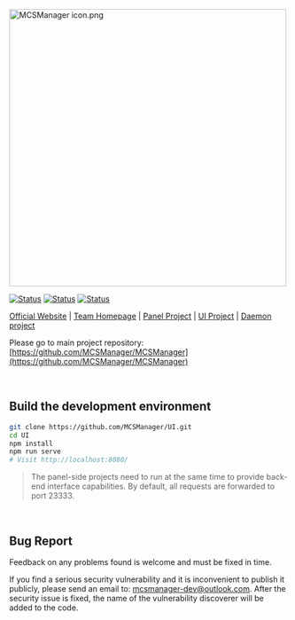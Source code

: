 <img src="https://public-link.oss-cn-shenzhen.aliyuncs.com/mcsm_picture/logo.png" alt="MCSManager icon.png" width="500px" />

<br />

[![Status](https://img.shields.io/badge/npm-v6.14.15-blue.svg)](https://www.npmjs.com/)
[![Status](https://img.shields.io/badge/node-v14.17.6-blue.svg)](https://nodejs.org/en/download/)
[![Status](https://img.shields.io/badge/License-Apache%202.0-red.svg)](https://github.com/MCSManager)

[Official Website](http://mcsmanager.com/) | [Team Homepage](https://github.com/MCSManager) | [Panel Project](https://github.com/MCSManager/MCSManager) | [UI Project](https://github.com/MCSManager/UI) | [Daemon project](https://github.com/MCSManager/Daemon)


Please go to main project repository: [https://github.com/MCSManager/MCSManager](https://github.com/MCSManager/MCSManager)

<br />

## Build the development environment

```bash
git clone https://github.com/MCSManager/UI.git
cd UI
npm install
npm run serve
# Visit http://localhost:8080/
````

> The panel-side projects need to run at the same time to provide back-end interface capabilities. By default, all requests are forwarded to port 23333.

<br />

## Bug Report

Feedback on any problems found is welcome and must be fixed in time.

If you find a serious security vulnerability and it is inconvenient to publish it publicly, please send an email to: mcsmanager-dev@outlook.com. After the security issue is fixed, the name of the vulnerability discoverer will be added to the code.

<br />

